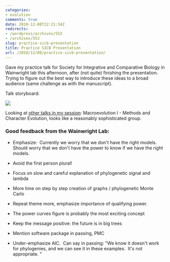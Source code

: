 ```yaml
---
categories:
- evolution
comments: true
date: 2010-12-08T22:21:34Z
redirects:
- /wordpress/archives/553
- /archives/553
slug: practice-sicb-presentation
title: Practice SICB Presentation
url: /2010/12/08/practice-sicb-presentation/
---
```


Gave my practice talk for Society for Integrative and Comparative Biology in Wainwright lab this afternoon, after (not quite) finishing the presentation.  Trying to figure out the best way to introduce these ideas to a broad audience (same challenge as with the manuscript).

Talk storyboard:

![]( http://farm6.staticflickr.com/5126/5246517453_acd44df8df_o.png )


Looking at [other talks in my session](http://www.sicb.org/meetings/2011/schedule/results.php3?search=sday+%3D+%272011-01-04%27+AND+%28abstracts2011.sessionnumber+NOT+LIKE+%27S%25%27%29+AND+%28abstracts2011.sessionnumber+NOT+LIKE+%27P%25%27%29%29): Macroevolution I - Methods and Character Evolution, looks like a reasonably sophisticated group.


### Good feedback from the Wainwright Lab:





	
  * Emphasize:  Currently we worry that we don't have the right models.  Should worry that we don't have the power to know if we have the right models.

	
  * Avoid the first person plural!

	
  * Focus on slow and careful explanation of phylogenetic signal and lambda

	
  * More time on step by step creation of graphs / phylogenetic Monte Carlo

	
  * Repeat theme more, emphasize importance of qualifying power.

	
  * The power curves figure is probably the most exciting concept

	
  * Keep the message positive: the future is in big trees

	
  * Mention software package in passing, PMC

	
  * Under-emphasize AIC.  Can say in passing: "We know it doesn't work for phylogenies, and we can see it in these examples.  It's not appropriate. "


